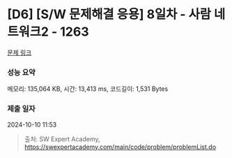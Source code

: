 # [D6] [S/W 문제해결 응용] 8일차 - 사람 네트워크2 - 1263 

[문제 링크](https://swexpertacademy.com/main/code/problem/problemDetail.do?contestProbId=AV18P2B6Iu8CFAZN) 

### 성능 요약

메모리: 135,064 KB, 시간: 13,413 ms, 코드길이: 1,531 Bytes

### 제출 일자

2024-10-10 11:53



> 출처: SW Expert Academy, https://swexpertacademy.com/main/code/problem/problemList.do
